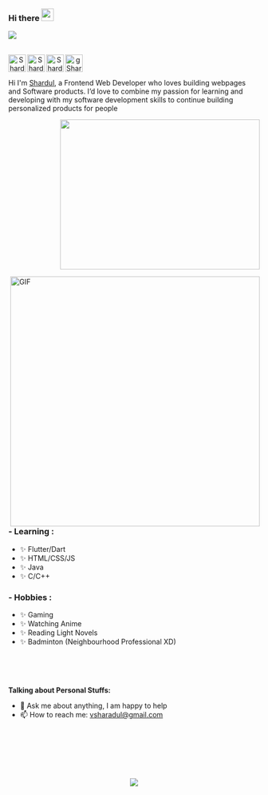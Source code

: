 ### Hi there <img src="https://media.giphy.com/media/hvRJCLFzcasrR4ia7z/giphy.gif" width="25px">
![](https://visitor-badge.glitch.me/badge?page_id=ShardulVanage.ShardulVanage)

<p align="center">
<br/>
<a href="https://twitter.com/ShardulVanage">
<img align="Left" alt="ShardulVanage | Twitter" width="35px" src="https://image.flaticon.com/icons/svg/2111/2111703.svg" /></a>
<a href="https://instagram.com/shardulvanage">
  <img align="Left" alt="ShardulVanage Instagram" width="35px" src="https://image.flaticon.com/icons/svg/2111/2111421.svg" />
</a>
<a href="https://www.facebook.com/ShardulVanage">
  <img align="Left" alt="ShardulVanage Facebook" width="35px" src="https://image.flaticon.com/icons/svg/2111/2111342.svg" />
</a>
<a href="https://www.linkedin.com/in/shardul-vanage-294823200/">
  <img align="Left" alt="gShardulVanage LinkdeIN" width="35px" src="https://image.flaticon.com/icons/svg/2111/2111465.svg" />
</a>
</br>
</br>

Hi I'm [Shardul](https://ShardulVanage.github.io), a Frontend Web Developer  who loves building webpages and Software products.
I’d love to combine my passion for learning and developing with my software development skills to continue building personalized products for people
<!-- <img align="right" alt="GIF" src="https://github.com/abhisheknaiidu/abhisheknaiidu/blob/master/code.gif?raw=true" width="333" height="213" /> -->

<p align="right">
  <img src="https://github.com/demartini/demartini/blob/master/code.gif"width="400" height="300">
</p>


<img hight="400" width="500" alt="GIF" align="right" src="https://github.com/demartini/demartini/blob/master/code.gif">

### - Learning :
- ✨ Flutter/Dart
- ✨ HTML/CSS/JS
- ✨ Java
- ✨ C/C++

### - Hobbies : 
- ✨ Gaming
- ✨ Watching Anime
- ✨ Reading Light Novels
- ✨ Badminton (Neighbourhood Professional XD)

</br>
</br>
</br>





**Talking about Personal Stuffs:**

- 💬 Ask me about anything, I am happy to help
- 📫 How to reach me: vsharadul@gmail.com




</br>
</br>
</br>
</br>
</br>



<p align="center" >  
  <a href="https://github.com/anuraghazra/github-readme-stats"> 
<img  src="https://github-readme-stats.vercel.app/api?username=ShardulVanage&&show_icons=true&theme=radical"/>
  </a>
  </p>


